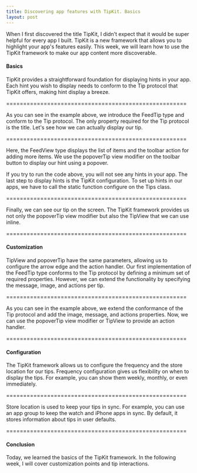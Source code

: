 ```yaml
---
title: Discovering app features with TipKit. Basics
layout: post
---
```


When I first discovered the title TipKit, I didn't expect that it would be super helpful for every app I built. TipKit is a new framework that allows you to highlight your app's features easily. This week, we will learn how to use the TipKit framework to make our app content more discoverable.

#### Basics
TipKit provides a straightforward foundation for displaying hints in your app. Each hint you wish to display needs to conform to the Tip protocol that TipKit offers, making hint display a breeze.

=====================================================

As you can see in the example above, we introduce the FeedTip type and conform to the Tip protocol. The only property required for the Tip protocol is the title. Let's see how we can actually display our tip.

=====================================================

Here, the FeedView type displays the list of items and the toolbar action for adding more items. We use the popoverTip view modifier on the toolbar button to display our hint using a popover.

If you try to run the code above, you will not see any hints in your app. The last step to display hints is the TipKit configuration. To set up hints in our apps, we have to call the static function configure on the Tips class.

=====================================================

Finally, we can see our tip on the screen. The TipKit framework provides us not only the popoverTip view modifier but also the TipView that we can use inline.

=====================================================

#### Customization
TipView and popoverTip have the same parameters, allowing us to configure the arrow edge and the action handler. Our first implementation of the FeedTip type conforms to the Tip protocol by defining a minimum set of required properties. However, we can extend the functionality by specifying the message, image, and actions per tip.

=====================================================

As you can see in the example above, we extend the conformance of the Tip protocol and add the image, message, and actions properties. Now, we can use the popoverTip view modifier or TipView to provide an action handler.

=====================================================

#### Configuration
The TipKit framework allows us to configure the frequency and the store location for our tips. Frequency configuration gives us flexibility on when to display the tips. For example, you can show them weekly, monthly, or even immediately.

=====================================================

Store location is used to keep your tips in sync. For example, you can use an app group to keep the watch and iPhone apps in sync. By default, it stores information about tips in user defaults.

=====================================================

#### Conclusion
Today, we learned the basics of the TipKit framework. In the following week, I will cover customization points and tip interactions.
